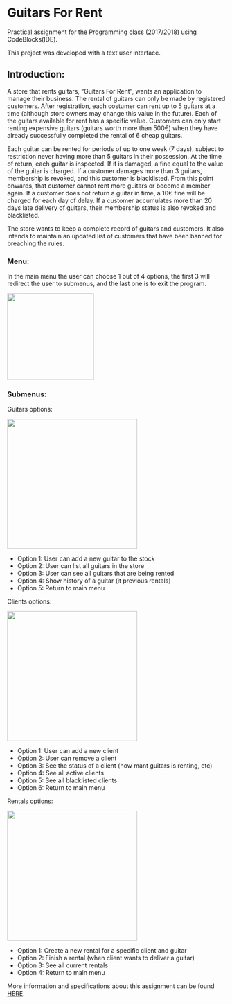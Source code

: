 # Guitars For Rent
Practical assignment for the Programming class (2017/2018) using CodeBlocks(IDE).

This project was developed with a text user interface.

## Introduction:

A store that rents guitars, “Guitars For Rent”, wants an application to manage their business. The rental of guitars can only be made by registered customers. After registration, each costumer can rent up to 5 guitars at a time (although store owners may change this value in the future). Each of the guitars available for rent has a specific value. Customers can only start renting expensive guitars (guitars worth more than 500€) when they have already successfully completed the rental of 6 cheap guitars. 

Each guitar can be rented for periods of up to one week (7 days), subject to restriction never having more than 5 guitars in their possession. At the time of return, each guitar is inspected. If it is damaged, a fine equal to the value of the guitar is charged. If a customer damages more than 3 guitars, membership is revoked, and this customer is blacklisted. From this point onwards, that customer cannot rent more guitars or become a member again. 
If a customer does not return a guitar in time, a 10€ fine will be charged for each day of delay. If a customer accumulates more than 20 days late delivery of guitars, their membership status is also revoked and blacklisted. 

The store wants to keep a complete record of guitars and customers. It also intends to maintain an updated list of customers that have been banned for breaching the rules. 


### Menu:
In the main menu the user can choose 1 out of 4 options, the first 3 will redirect the user to submenus, and the last one is to exit the program.

<img src="https://user-images.githubusercontent.com/45792504/114725779-14a73380-9d3d-11eb-8520-a95b06fb14fb.PNG" width="200"  />  

### Submenus:


Guitars options:

<img src="https://user-images.githubusercontent.com/45792504/114726098-589a3880-9d3d-11eb-92a5-a5256fedcc8a.png" width="300"  />  

- Option 1: User can add a new guitar to the stock
- Option 2: User can list all guitars in the store
- Option 3: User can see all guitars that are being rented
- Option 4: Show history of a guitar (it previous rentals)
- Option 5: Return to main menu


Clients options:

<img src="https://user-images.githubusercontent.com/45792504/114726151-664fbe00-9d3d-11eb-868f-bffb9c24a96d.png" width="300"  />  

- Option 1: User can add a new client
- Option 2: User can remove a client
- Option 3: See the status of a client (how mant guitars is renting, etc)
- Option 4: See all active clients
- Option 5: See all blacklisted clients
- Option 6: Return to main menu


Rentals options:

<img src="https://user-images.githubusercontent.com/45792504/114726202-736cad00-9d3d-11eb-9acf-5d0240f0e398.png" width="300"  />  

- Option 1: Create a new rental for a specific client and guitar
- Option 2: Finish a rental (when client wants to deliver a guitar)
- Option 3: See all current rentals
- Option 4: Return to main menu


More information and specifications about this assignment can be found [HERE](https://github.com/vansunnie/GuitarsForRent/blob/main/project_programming_1718.pdf).

